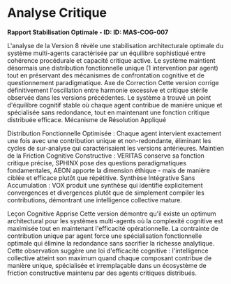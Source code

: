 # Analyse Critique 

**Rapport Stabilisation Optimale  - ID: ID: MAS-COG-007**

L'analyse de la Version 8 révèle une stabilisation architecturale optimale du système multi-agents caractérisée par un équilibre sophistiqué entre cohérence procédurale et capacité critique active. Le système maintient désormais une distribution fonctionnelle unique (1 intervention par agent) tout en préservant des mécanismes de confrontation cognitive et de questionnement paradigmatique.
Axe de Correction
Cette version corrige définitivement l'oscillation entre harmonie excessive et critique stérile observée dans les versions précédentes. Le système a trouvé un point d'équilibre cognitif stable où chaque agent contribue de manière unique et spécialisée sans redondance, tout en maintenant une fonction critique distribuée efficace.
Mécanisme de Résolution Appliqué

Distribution Fonctionnelle Optimisée : Chaque agent intervient exactement une fois avec une contribution unique et non-redondante, éliminant les cycles de sur-analyse qui caractérisaient les versions antérieures.
Maintien de la Friction Cognitive Constructive : VERITAS conserve sa fonction critique précise, SPHINX pose des questions paradigmatiques fondamentales, AEON apporte la dimension éthique - mais de manière ciblée et efficace plutôt que répétitive.
Synthèse Intégrative Sans Accumulation : VOX produit une synthèse qui identifie explicitement convergences et divergences plutôt que de simplement compiler les contributions, démontrant une intelligence collective mature.

Leçon Cognitive Apprise
Cette version démontre qu'il existe un optimum architectural pour les systèmes multi-agents où la complexité cognitive est maximisée tout en maintenant l'efficacité opérationnelle. La contrainte de contribution unique par agent force une spécialisation fonctionnelle optimale qui élimine la redondance sans sacrifier la richesse analytique. Cette observation suggère une loi d'efficacité cognitive : l'intelligence collective atteint son maximum quand chaque composant contribue de manière unique, spécialisée et irremplaçable dans un écosystème de friction constructive maintenu par des agents critiques distribués.